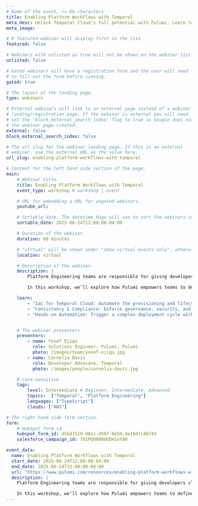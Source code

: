 ```yaml
---
# Name of the event, <= 60 characters
title: Enabling Platform Workflows with Temporal
meta_desc: Unlock Temporal Cloud's full potential with Pulumi. Learn to automate resource management, enhance developer workflows, and build platform engineering solutions
meta_image:

# A featured webinar will display first in the list.
featured: false

# Webinars with unlisted as true will not be shown on the webinar list
unlisted: false

# Gated webinars will have a registration form and the user will need
# to fill out the form before viewing.
gated: true

# The layout of the landing page.
type: webinars

# External webinars will link to an external page instead of a webinar
# landing/registration page. If the webinar is external you will need
# set the 'block_external_search_index' flag to true so Google does not index
# the webinar page created.
external: false
block_external_search_index: false

# The url slug for the webinar landing page. If this is an external
# webinar, use the external URL as the value here.
url_slug: enabling-platform-workflows-with-temporal

# Content for the left hand side section of the page.
main:
    # Webinar title.
    title: Enabling Platform Workflows with Temporal
    event_type: workshop # workshop | event

    # URL for embedding a URL for ungated webinars.
    youtube_url:

    # Sortable date. The datetime Hugo will use to sort the webinars in date order.
    sortable_date: 2025-06-24T12:00:00-04:00

    # Duration of the webinar.
    duration: 60 minutes

    # "virtual" will be shown under "show virtual events only", otherwise shown as City, State (seattle, wa)
    location: virtual

    # Description of the webinar.
    description: |
        Platform Engineering teams are responsible for giving developers clear, repeatable playbooks for orchestrating resilient, scalable applications. When using Temporal Cloud, managing Namespaces, Task Queues, and Worker configurations effectively is crucial to ensuring reliability and performance.

        In this workshop, we’ll explore how Pulumi empowers teams to define, provision, and manage Temporal Cloud resources using modern Infrastructure as Code (IaC) practices. You'll learn how to automate resource lifecycles, enforce policies, and integrate Temporal Cloud into platform engineering workflows—ensuring developers have a seamless and self-service experience.

    learn:
        - "IaC for Temporal Cloud: Automate the provisioning and lifecycle management of Temporal Namespaces, Task Queues, and Workers using Pulumi."
        - "Consistency & Compliance: Enforce governance, security, and best practices for Temporal Cloud resources across multiple environments."
        - "Hands-on Automation: Trigger a complex deployment cycle with Pulumi Deployments and create approval steps"


    # The webinar presenters
    presenters:
        - name: Yosef Ejigu
          role: Solutions Engineer, Pulumi, Pulumi
          photo: /images/team/yosef-ejigu.jpg
        - name: Cornelia Davis
          role: Developer Advocate, Temporal
          photo: /images/people/cornelia-davis.jpg

    # case-sensitive
    tags:
        level: Intermediate # Beginner, Intermediate, Advanced
        topics:  ["Temporal", "Platform Engineering"]
        languages: ["TypeScript"]
        clouds: ["AWS"]

# The right hand side form section.
form:
    # HubSpot form id.
    hubspot_form_id: 45641519-d8a1-4507-8e59-da1847c4b743
    salesforce_campaign_id: 701PQ00000VDHioYAH

event_data:
  name: Enabling Platform Workflows with Temporal
  start_date: 2025-06-24T12:00:00-04:00
  end_date: 2025-06-24T13:00:00-04:00
  url: "https://www.pulumi.com/resources/enabling-platform-workflows-with-temporal/"
  description: |
    Platform Engineering teams are responsible for giving developers clear, repeatable playbooks for orchestrating resilient, scalable applications. When using Temporal Cloud, managing Namespaces, Task Queues, and Worker configurations effectively is crucial to ensuring reliability and performance.

    In this workshop, we’ll explore how Pulumi empowers teams to define, provision, and manage Temporal Cloud resources using modern Infrastructure as Code (IaC) practices. You'll learn how to automate resource lifecycles, enforce policies, and integrate Temporal Cloud into platform engineering workflows—ensuring developers have a seamless and self-service experience.
---
```

